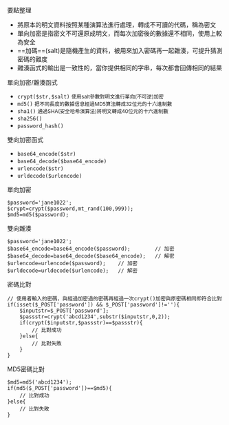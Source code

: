要點整理
- 將原本的明文資料按照某種演算法進行處理，轉成不可讀的代碼，稱為密文
- 單向加密是指密文不可還原成明文，而每次加密後的數據還不相同，使用上較為安全
- ==加碼==(salt)是隨機產生的資料，被用來加入密碼再一起雜湊，可提升猜測密碼的難度
- 雜湊函式的輸出是一致性的，當你提供相同的字串，每次都會回傳相同的結果

單向加密/雜湊函式
- `crypt($str,$salt)` <small>使用salt參數對明文進行單向(不可逆)加密</small>
- `md5()` <small>把不同長度的數據信息經過MD5算法轉成32位元的十六進制數</small>
- `sha1()` <small>通過SHA(安全哈希演算法)將明文轉成40位元的十六進制數</small>
- `sha256()`
- `password_hash()`

雙向加密函式
- `base64_encode($str)`
- `base64_decode($base64_encode)`
- `urlencode($str)`
- `urldecode($urlencode)`

單向加密
```
$password='jane1022';
$crypt=crypt($password,mt_rand(100,999));
$md5=md5($password);
```

雙向雜湊
```
$password='jane1022';
$base64_encode=base64_encode($password);		// 加密
$base64_decode=base64_decode($base64_encode);	// 解密
$urlencode=urlencode($password);	// 加密
$urldecode=urldecode($urlencode);	// 解密
```

密碼比對
```
// 使用者輸入的密碼，與經過加密過的密碼再經過一次crypt()加密與原密碼相同即符合比對
if(isset($_POST['password']) && $_POST['password']!=''){
	$inputstr=$_POST['password'];
	$passstr=crypt('abcd1234',substr($inputstr,0,2));
	if(crypt($inputstr,$passstr)==$passstr){
		// 比對成功
	}else{
		// 比對失敗
	}
}
```

MD5密碼比對
```
$md5=md5('abcd1234');
if(md5($_POST['password'])==$md5){
	// 比對成功
}else{
	// 比對失敗
}
```